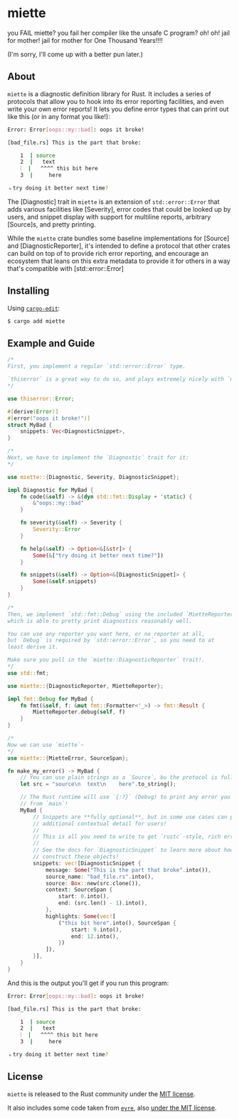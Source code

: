 # miette

you FAIL miette? you fail her compiler like the unsafe C program? oh! oh! jail
for mother! jail for mother for One Thousand Years!!!!

(I'm sorry, I'll come up with a better pun later.)

## About

`miette` is a diagnostic definition library for Rust. It includes a series of
protocols that allow you to hook into its error reporting facilities, and even
write your own error reports! It lets you define error types that can print out
like this (or in any format you like!):

```sh
Error: Error[oops::my::bad]: oops it broke!

[bad_file.rs] This is the part that broke:

    1  | source
    2  |   text
    ⫶  |   ^^^^ this bit here
    3  |     here

﹦try doing it better next time?
```

The [Diagnostic] trait in `miette` is an extension of `std::error::Error` that
adds various facilities like [Severity], error codes that could be looked up
by users, and snippet display with support for multiline reports, arbitrary
[Source]s, and pretty printing.

While the `miette` crate bundles some baseline implementations for [Source]
and [DiagnosticReporter], it's intended to define a protocol that other crates
can build on top of to provide rich error reporting, and encourage an
ecosystem that leans on this extra metadata to provide it for others in a way
that's compatible with [std::error::Error]

## Installing

Using [`cargo-edit`](https://crates.io/crates/cargo-edit):

```sh
$ cargo add miette
```

## Example and Guide

```rust
/*
First, you implement a regular `std::error::Error` type.

`thiserror` is a great way to do so, and plays extremely nicely with `miette`!
*/

use thiserror::Error;

#[derive(Error)]
#[error("oops it broke!")]
struct MyBad {
    snippets: Vec<DiagnosticSnippet>,
}

/*
Next, we have to implement the `Diagnostic` trait for it:
*/

use miette::{Diagnostic, Severity, DiagnosticSnippet};

impl Diagnostic for MyBad {
    fn code(&self) -> &(dyn std::fmt::Display + 'static) {
        &"oops::my::bad"
    }

    fn severity(&self) -> Severity {
        Severity::Error
    }

    fn help(&self) -> Option<&[&str]> {
        Some(&["try doing it better next time?"])
    }

    fn snippets(&self) -> Option<&[DiagnosticSnippet]> {
        Some(&self.snippets)
    }
}

/*
Then, we implement `std::fmt::Debug` using the included `MietteReporter`,
which is able to pretty print diagnostics reasonably well.

You can use any reporter you want here, or no reporter at all,
but `Debug` is required by `std::error::Error`, so you need to at
least derive it.

Make sure you pull in the `miette::DiagnosticReporter` trait!.
*/
use std::fmt;

use miette::{DiagnosticReporter, MietteReporter};

impl fmt::Debug for MyBad {
    fn fmt(&self, f: &mut fmt::Formatter<'_>) -> fmt::Result {
        MietteReporter.debug(self, f)
    }
}

/*
Now we can use `miette`~
*/
use miette::{MietteError, SourceSpan};

fn make_my_error() -> MyBad {
    // You can use plain strings as a `Source`, bu the protocol is fully extensible!
    let src = "source\n  text\n    here".to_string();

    // The Rust runtime will use `{:?}` (Debug) to print any error you return
    // from `main`!
    MyBad {
        // Snippets are **fully optional**, but in some use cases can provide
        // additional contextual detail for users!
        //
        // This is all you need to write to get `rustc`-style, rich error reports!
        //
        // See the docs for `DiagnosticSnippet` to learn more about how to
        // construct these objects!
        snippets: vec![DiagnosticSnippet {
            message: Some("This is the part that broke".into()),
            source_name: "bad_file.rs".into(),
            source: Box::new(src.clone()),
            context: SourceSpan {
                start: 0.into(),
                end: (src.len() - 1).into(),
            },
            highlights: Some(vec![
                ("this bit here".into(), SourceSpan {
                    start: 9.into(),
                    end: 12.into(),
                })
            ]),
        }],
    }
}
```

And this is the output you'll get if you run this program:

```sh
Error: Error[oops::my::bad]: oops it broke!

[bad_file.rs] This is the part that broke:

    1  | source
    2  |   text
    ⫶  |   ^^^^ this bit here
    3  |     here

﹦try doing it better next time?
```

## License

`miette` is released to the Rust community under the [MIT license](./LICENSE).

It also includes some code taken from [`eyre`](https://github.com/yaahc/eyre),
also [under the MIT license](https://github.com/yaahc/eyre#license).
